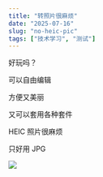 ```yaml
---
title: "转照片很麻烦"
date: "2025-07-16"
slug: "no-heic-pic"
tags: ["技术学习", "测试"]
---
```

好玩吗？


可以自由编辑


方便又美丽


又可以套用各种套件


HEIC 照片很麻烦


只好用 JPG


![](https://prod-files-secure.s3.us-west-2.amazonaws.com/112d0858-5090-4d34-a606-b75eb8d65fd2/39f37d4e-f5dd-41a3-b36f-d5a0ee472000/b3d17f5a-b229-44e9-b092-8cacbac287cd.png?X-Amz-Algorithm=AWS4-HMAC-SHA256&X-Amz-Content-Sha256=UNSIGNED-PAYLOAD&X-Amz-Credential=ASIAZI2LB466TYR4YLMS%2F20250724%2Fus-west-2%2Fs3%2Faws4_request&X-Amz-Date=20250724T135734Z&X-Amz-Expires=3600&X-Amz-Security-Token=IQoJb3JpZ2luX2VjEAQaCXVzLXdlc3QtMiJHMEUCIQDz2SYJLwdapG4Xeg1XnBWgH06dabP%2F2gNWbk8zsQBC1QIgJ%2BvaIpUkNY8UzX%2BaOL3Wl875cOyYrRpWrnN6GF2qrO4q%2FwMILRAAGgw2Mzc0MjMxODM4MDUiDKAa%2F81xs2liJvwZjCrcAwJ2M92uCefE9QJj6xxQvjjewKqmxsSS7J31d5ot0iNixpOQsucBfH%2FE6ElPPoGCR%2Fm9mAMK9lo3BjkfwVGXviUwmNsrlnxVmv1hm0xugQjrjggdVTQXhdkiJ38JB7TMszhwSERg2zx%2FivEyjLg1iRxJUbd7KcB4Ur1%2BO2IhQgi0sUf18yEzbD3k9%2FnK2uvNxvNeAX5TRI2hqMbY03iqq%2FFntfube16KZrTlOeGZc3Fv3a0L%2FmHfmkGy6naEIu7seiIGdFrrfp6%2BuoUG4sz4zi8JEjYeAyTMavbT6RuTJqYzNb7cHBer%2Bttzl8Cc44vu4pH6igWLbVpURk2GAjQoI%2B3ekWhw%2BNepf9giXmCBOvLXNYtf0iT%2Bvu5tDIv5%2F909vB7wC0bfy59Tf%2BF09qQ4%2BYtozoraOVHDYW0Qqa3Zbdw266hHEM3TM0gx2l%2FIjCK6dp%2BQDoxJFS4mmOeNG%2F54U%2Bcl2ThUbf2qaLHaL7iqqcD3meljCupP%2BMIE9A2qNG5hQssq3SXbvbn0V1NaJLz9q2BM0pa0n%2Ff7pcVkoox8frYSi4IzhzS8ClwenDicC8hzRuZS0ifstlQR%2Fthual6bA6AGXQPT66ql8J0jlSGEHlyyTfts6INJNLaZSck5MMG%2FiMQGOqUBU%2BIHubyNhq0TOuPceXwPKKQuYjBSz1mIGM3kHDsoWzQtSJPm6zEbpgKqxbOryFY0mh7D9bfF8h4JHtCKTWiPx4%2FP%2Fyi78dEKFV8Fz6mnFE633KdV8DUt3a5A0KMo7q%2B4GEymTTCNYjLkOmuzLNvJTdHHZvRHceh5MfF4JIxJuJcl4IbfCmP8ibrEboI6daM6sipHWQns2aXHmD1bvuiYEDkwC4FB&X-Amz-Signature=a21c41653f00fb90138067084b61fd3923e8c4632f986283540bc1bf6f7b8a71&X-Amz-SignedHeaders=host&x-amz-checksum-mode=ENABLED&x-id=GetObject)

